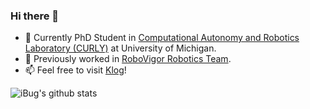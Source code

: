 ### Hi there 👋

- 🔭 Currently PhD Student in [Computational Autonomy and Robotics Laboratory (CURLY)](https://curly.engin.umich.edu/curly) at University of Michigan.
- 🦿 Previously worked in [RoboVigor Robotics Team](https://github.com/RoboVigor).
- 📫 Feel free to visit [Klog](https://klog.app/#/zone/59d65a8667f356003a974456)!

![iBug's github stats](https://github-readme-stats.vercel.app/api?username=tccoin&count_private=true&show_icons=true)
